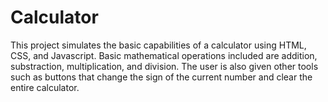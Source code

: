 # Calculator

This project simulates the basic capabilities of a calculator using HTML, CSS, and Javascript. Basic mathematical operations included are addition, substraction, multiplication, and division. The user is also given other tools such as buttons that change the sign of the current number and clear the entire calculator.